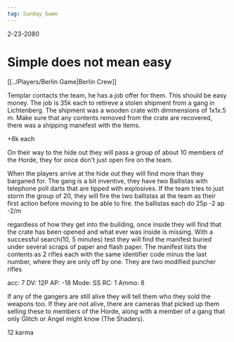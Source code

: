 ```yaml
---
tag: Sunday Game
---
```

2-23-2080

# Simple does not mean easy

[[../Players/Berlin Game|Berlin Crew]]

Templar contacts the team, he has a job offer for them. This should be easy money. The job is 35k each to retireve a stolen shipment from a gang in Lichtenberg. The shipment was a wooden crate with dimmensions of 1x1x.5 m. Make sure that any contents removed from the crate are recovered, there was a shipping manefest with the items. 

+8k each

On their way to the hide out they will pass a group of about 10 members of the Horde, they for once don't just open fire on the team.

When the players arrive at the hide out they will find more than they barganed for. The gang is a bit inventive, they have two Ballistas with telephone poll darts that are tipped with explosives. If the team tries to just storm the group of 20, they will fire the two ballistas at the team as their first action before moving to be able to fire. the ballistas each do 25p -2 ap -2/m

regardless of how they get into the building, once inside they will find that the crate has been opened and what ever was inside is missing. With a successful search(10, 5 minutes) test they will find the manifest buried under several scraps of paper and flash paper. The manifest lists the contents as 2 rifles each with the same identifier code minus the last number, where they are only off by one. They are two modified puncher rifles

acc: 7
DV: 12P
AP: -18
Mode: SS
RC: 1
Ammo: 8

If any of the gangers are still alive they will tell them who they sold the weapons too. If they are not alive, there are cameras that picked up them selling these to members of the Horde, along with a member of a gang that only Glitch or Angel might know (The Shaders). 

12 karma